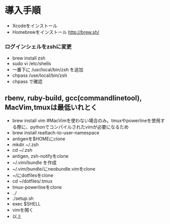 # 導入手順
+ Xcodeをインストール
+ Homebrewをインストール http://brew.sh/
### ログインシェルをzshに変更

+ brew install zsh
+ sudo vi /etc/shells
+ 一番下に /usr/local/bin/zsh を追加
+ chpass /use/local/bin/zsh
+ chpass で確認
## rbenv, ruby-build, gcc(commandlinetool), MacVim,tmuxは最低いれとく

+ brew install vim #MacVimを使わない場合のみ。tmuxやpowerlineを使用する際に、pythonでコンパイルされたvimが必要になるため
+ brew install reattach-to-user-namespace
+ antigenを$HOMEにclone
+ mkdir ~/.zsh
+ cd ~/.zsh
+ antigen, zsh-notifyをclone
+ ~/.vim/bundle を作成
+ ~/.vim/bundle/にneobundle.vimをclone
+ ~/にdotfilesをclone
+ cd ~/dotfiles/.tmux
+ tmux-powerlineをclone
+ ../
+ ./setup.sh
+ exec $SHELL
+ vimを開く
+ 以上
